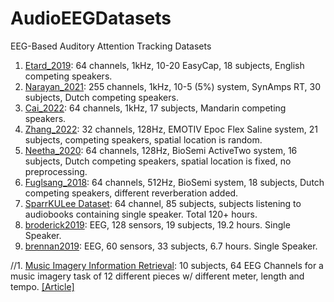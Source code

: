 # AudioEEGDatasets
EEG-Based Auditory Attention Tracking Datasets

1. [Etard_2019](https://zenodo.org/record/7778289): 64 channels, 1kHz, 10-20 EasyCap, 18 subjects, English competing speakers.
2. [Narayan_2021](https://zenodo.org/record/4518754): 255 channels, 1kHz, 10-5 (5%) system, SynAmps RT, 30 subjects, Dutch competing speakers.
3. [Cai_2022](https://zenodo.org/record/7795585): 64 channels, 1kHz, 17 subjects, Mandarin competing speakers.
4. [Zhang_2022](https://zenodo.org/record/7253438): 32 channels, 128Hz, EMOTIV Epoc Flex Saline system, 21 subjects, competing speakers, spatial location is random.
5. [Neetha_2020](https://zenodo.org/record/3377911): 64 channels, 128Hz, BioSemi ActiveTwo system, 16 subjects, Dutch competing speakers, spatial location is fixed, no preprocessing.
6. [Fuglsang_2018](https://zenodo.org/record/1199011): 64 channels, 512Hz, BioSemi system, 18 subjects, Dutch competing speakers, different reverberation added.
7. [SparrKULee Dataset](https://rdr.kuleuven.be/dataset.xhtml?persistentId=doi:10.48804/K3VSND): 64 channel, 85 subjects, subjects listening to audiobooks containing single speaker. Total 120+ hours.
8. [broderick2019](https://pubmed.ncbi.nlm.nih.gov/29478856/): EEG, 128 sensors, 19 subjects, 19.2 hours. Single Speaker. 
9. [brennan2019](https://journals.plos.org/plosone/article?id=10.1371/journal.pone.0207741): EEG, 60 sensors, 33 subjects, 6.7 hours. Single Speaker.

//1. [Music Imagery Information Retrieval](https://github.com/sstober/openmiir): 10 subjects, 64 EEG Channels for a music imagery task of 12 different pieces w/ different meter, length and tempo. [[Article]](https://pdfs.semanticscholar.org/cde4/b1ec89f2c05a41f1143792a890a00e89541a.pdf)
